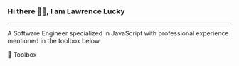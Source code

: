 ### Hi there 👋🏾, I am Lawrence Lucky

---

A Software Engineer specialized in JavaScript with professional experience mentioned in the toolbox below.

🧰 Toolbox
